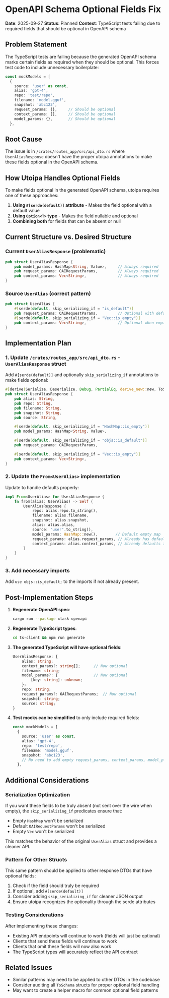 # OpenAPI Schema Optional Fields Fix

**Date**: 2025-09-27
**Status**: Planned
**Context**: TypeScript tests failing due to required fields that should be optional in OpenAPI schema

## Problem Statement

The TypeScript tests are failing because the generated OpenAPI schema marks certain fields as required when they should be optional. This forces test code to include unnecessary boilerplate:

```typescript
const mockModels = [
  {
    source: 'user' as const,
    alias: 'gpt-4',
    repo: 'test/repo',
    filename: 'model.gguf',
    snapshot: 'abc123',
    request_params: {},     // Should be optional
    context_params: [],     // Should be optional
    model_params: {},       // Should be optional
  },
```

## Root Cause

The issue is in `/crates/routes_app/src/api_dto.rs` where `UserAliasResponse` doesn't have the proper utoipa annotations to make these fields optional in the OpenAPI schema.

## How Utoipa Handles Optional Fields

To make fields optional in the generated OpenAPI schema, utoipa requires one of these approaches:

1. **Using `#[serde(default)]` attribute** - Makes the field optional with a default value
2. **Using `Option<T>` type** - Makes the field nullable and optional
3. **Combining both** for fields that can be absent or null

## Current Structure vs. Desired Structure

### Current `UserAliasResponse` (problematic)
```rust
pub struct UserAliasResponse {
    pub model_params: HashMap<String, Value>,     // Always required
    pub request_params: OAIRequestParams,         // Always required
    pub context_params: Vec<String>,              // Always required
}
```

### Source `UserAlias` (correct pattern)
```rust
pub struct UserAlias {
    #[serde(default, skip_serializing_if = "is_default")]
    pub request_params: OAIRequestParams,         // Optional with default
    #[serde(default, skip_serializing_if = "Vec::is_empty")]
    pub context_params: Vec<String>,              // Optional when empty
}
```

## Implementation Plan

### 1. Update `/crates/routes_app/src/api_dto.rs` - `UserAliasResponse` struct

Add `#[serde(default)]` and optionally `skip_serializing_if` annotations to make fields optional:

```rust
#[derive(Serialize, Deserialize, Debug, PartialEq, derive_new::new, ToSchema)]
pub struct UserAliasResponse {
    pub alias: String,
    pub repo: String,
    pub filename: String,
    pub snapshot: String,
    pub source: String,

    #[serde(default, skip_serializing_if = "HashMap::is_empty")]
    pub model_params: HashMap<String, Value>,

    #[serde(default, skip_serializing_if = "objs::is_default")]
    pub request_params: OAIRequestParams,

    #[serde(default, skip_serializing_if = "Vec::is_empty")]
    pub context_params: Vec<String>,
}
```

### 2. Update the `From<UserAlias>` implementation

Update to handle defaults properly:

```rust
impl From<UserAlias> for UserAliasResponse {
    fn from(alias: UserAlias) -> Self {
        UserAliasResponse {
            repo: alias.repo.to_string(),
            filename: alias.filename,
            snapshot: alias.snapshot,
            alias: alias.alias,
            source: "user".to_string(),
            model_params: HashMap::new(),        // Default empty map
            request_params: alias.request_params, // Already has default
            context_params: alias.context_params, // Already defaults to empty vec
        }
    }
}
```

### 3. Add necessary imports

Add `use objs::is_default;` to the imports if not already present.

## Post-Implementation Steps

1. **Regenerate OpenAPI spec**:
   ```bash
   cargo run --package xtask openapi
   ```

2. **Regenerate TypeScript types**:
   ```bash
   cd ts-client && npm run generate
   ```

3. **The generated TypeScript will have optional fields**:
   ```typescript
   UserAliasResponse: {
       alias: string;
       context_params?: string[];      // Now optional
       filename: string;
       model_params?: {                // Now optional
           [key: string]: unknown;
       };
       repo: string;
       request_params?: OAIRequestParams;  // Now optional
       snapshot: string;
       source: string;
   }
   ```

4. **Test mocks can be simplified** to only include required fields:
   ```typescript
   const mockModels = [
     {
       source: 'user' as const,
       alias: 'gpt-4',
       repo: 'test/repo',
       filename: 'model.gguf',
       snapshot: 'abc123',
       // No need to add empty request_params, context_params, model_params
     },
   ```

## Additional Considerations

### Serialization Optimization

If you want these fields to be truly absent (not sent over the wire when empty), the `skip_serializing_if` predicates ensure that:
- Empty `HashMap` won't be serialized
- Default `OAIRequestParams` won't be serialized
- Empty `Vec` won't be serialized

This matches the behavior of the original `UserAlias` struct and provides a cleaner API.

### Pattern for Other Structs

This same pattern should be applied to other response DTOs that have optional fields:

1. Check if the field should truly be required
2. If optional, add `#[serde(default)]`
3. Consider adding `skip_serializing_if` for cleaner JSON output
4. Ensure utoipa recognizes the optionality through the serde attributes

### Testing Considerations

After implementing these changes:
- Existing API endpoints will continue to work (fields will just be optional)
- Clients that send these fields will continue to work
- Clients that omit these fields will now also work
- The TypeScript types will accurately reflect the API contract

## Related Issues

- Similar patterns may need to be applied to other DTOs in the codebase
- Consider auditing all `ToSchema` structs for proper optional field handling
- May want to create a helper macro for common optional field patterns